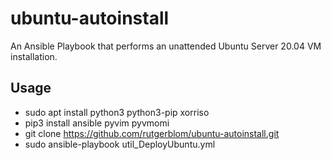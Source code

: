 # ubuntu-autoinstall

An Ansible Playbook that performs an unattended Ubuntu Server 20.04 VM installation.

## Usage

* sudo apt install python3 python3-pip xorriso
* pip3 install ansible pyvim pyvmomi
* git clone https://github.com/rutgerblom/ubuntu-autoinstall.git
* sudo ansible-playbook util_DeployUbuntu.yml
